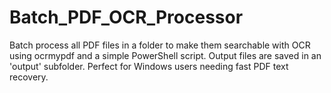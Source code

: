 # Batch_PDF_OCR_Processor
Batch process all PDF files in a folder to make them searchable with OCR using ocrmypdf and a simple PowerShell script. Output files are saved in an 'output' subfolder. Perfect for Windows users needing fast PDF text recovery.
